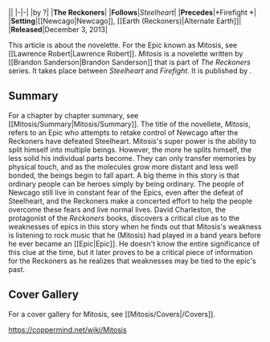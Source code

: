 |**<Mitosis>**|
|-|-|
|by ?|
|**The Reckoners**|
|**Follows**|*Steelheart*|
|**Precedes**|*Firefight *|
|**Setting**|[[Newcago\|Newcago]], [[Earth (Reckoners)\|Alternate Earth]]|
|**Released**|December 3, 2013|

This article is about the novelette. For the Epic known as Mitosis, see [[Lawrence Robert\|Lawrence Robert]].
*Mitosis* is a novelette written by [[Brandon Sanderson\|Brandon Sanderson]] that is part of *The Reckoners* series. It takes place between *Steelheart* and *Firefight*. It is published by .

## Summary
For a chapter by chapter summary, see [[Mitosis/Summary\|Mitosis/Summary]].
The title of the novellete, *Mitosis*, refers to an Epic who attempts to retake control of Newcago after the Reckoners have defeated Steelheart. Mitosis's super power is the ability to split himself into multiple beings. However, the more he splits himself, the less solid his individual parts become. They can only transfer memories by physical touch, and as the molecules grow more distant and less well bonded, the beings begin to fall apart.
A big theme in this story is that ordinary people can be heroes simply by being ordinary. The people of Newcago still live in constant fear of the Epics, even after the defeat of Steelheart, and the Reckoners make a concerted effort to help the people overcome these fears and live normal lives.
David Charleston, the protagonist of the *Reckoners* books, discovers a critical clue as to the weaknesses of epics in this story when he finds out that Mitosis's weakness is listening to rock music that he (Mitosis) had played in a band years before he ever became an [[Epic\|Epic]]. He doesn't know the entire significance of this clue at the time, but it later proves to be a critical piece of information for the Reckoners as he realizes that weaknesses may be tied to the epic's past.

## Cover Gallery
For a cover gallery for Mitosis, see [[Mitosis/Covers\|/Covers]].


https://coppermind.net/wiki/Mitosis